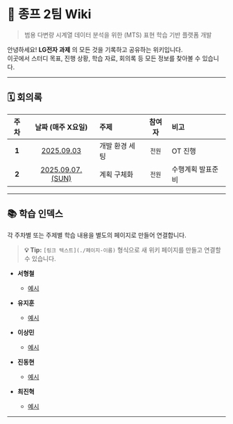 # 📖 종프 2팀 Wiki

> 범용 다변량 시계열 데이터 분석을 위한 (MTS) 표현 학습 기반 플랫폼 개발

안녕하세요! **LG전자 과제** 의 모든 것을 기록하고 공유하는 위키입니다.  
이곳에서 스터디 목표, 진행 상황, 학습 자료, 회의록 등 모든 정보를 찾아볼 수 있습니다.

---

## 🗓️ 회의록

| 주차 | 날짜 (매주 X요일) | 주제 | 참여자 | 비고 |
|:---:|:---:|:---|:---:|:---|
| **1** | [2025.09.03](./Week-01-Setup) | 개발 환경 세팅 | `전원` | OT 진행 |
| **2** | [2025.09.07. (SUN)](./minutes/20250907_계획_구체화.md) | 계획 구체화 | `전원` | 수행계획 발표준비 |
---

## 📚 학습 인덱스

각 주차별 또는 주제별 학습 내용을 별도의 페이지로 만들어 연결합니다.  
> **💡 Tip:** `[링크 텍스트](./페이지-이름)` 형식으로 새 위키 페이지를 만들고 연결할 수 있습니다.

- **서형철**
  - [예시](./Week-01-Setup)

- **유지훈**
  - [예시](./Week-04-Advanced-Topic-1)

- **이상민**
  - [예시](./Week-04-Advanced-Topic-1)

- **진동현**
  - [예시](./Week-04-Advanced-Topic-1)

- **최진혁**
  - [예시](./Week-04-Advanced-Topic-1)

---
